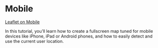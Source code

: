  Mobile
===============

[Leaflet on Mobile](https://leafletjs.com/examples/mobile/)

In this tutorial, you’ll learn how to create a fullscreen map tuned for mobile devices like iPhone, iPad or Android phones, and how to easily detect and use the current user location.

